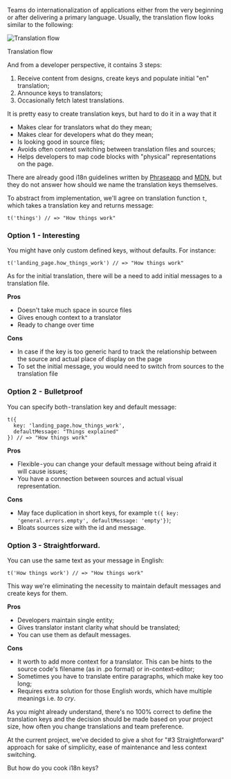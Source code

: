 Teams do internationalization of applications either from the very beginning or after delivering a primary language. Usually, the translation flow looks similar to the following:

![Translation flow](https://i.imgur.com/zbnBkXs.png)
<figcaption>Translation flow</figcaption>

And from a developer perspective, it contains 3 steps:

1. Receive content from designs, create keys and populate initial "en" translation;
2. Announce keys to translators;
3. Occasionally fetch latest translations.

It is pretty easy to create translation keys, but hard to do it in a way that it
* Makes clear for translators what do they mean;
* Makes clear for developers what do they mean;
* Is looking good in source files;
* Avoids often context switching between translation files and sources;
* Helps developers to map code blocks with "physical" representations on the page.

There are already good i18n guidelines written by [Phraseapp](https://phraseapp.com/blog/posts/ruby-lessons-learned-naming-and-managing-rails-i18n-keys/) and [MDN](https://developer.mozilla.org/en-US/docs/Mozilla/Localization/Localization_content_best_practices), but they do not answer how should we name the translation keys themselves.

To abstract from implementation, we'll agree on translation function `t`, which takes a translation key and returns message:

    t('things') // => "How things work"

### Option 1  - Interesting

You might have only custom defined keys, without defaults. For instance:

    t('landing_page.how_things_work') // => "How things work"

As for the initial translation, there will be a need to add initial messages to a translation file.

**Pros**

* Doesn't take much space in source files
* Gives enough context to a translator
* Ready to change over time

**Cons**

* In case if the key is too generic hard to track the relationship between the source and actual place of display on the page
* To set the initial message, you would need to switch from sources to the translation file

### Option 2  -  Bulletproof

You can specify both - translation key and default message:

    t({
      key: 'landing_page.how_things_work', 
      defaultMessage: "Things explained"
    }) // => "How things work"

**Pros**
* Flexible - you can change your default message without being afraid it will cause issues;
* You have a connection between sources and actual visual representation.

**Cons**
* May face duplication in short keys, for example `t({ key: 'general.errors.empty', defaultMessage: 'empty'})`;
* Bloats sources size with the id and message.

### Option 3 - Straightforward.

You can use the same text as your message in English:

    t('How things work') // => "How things work"

This way we're eliminating the necessity to maintain default messages and create keys for them.

**Pros**

* Developers maintain single entity;
* Gives translator instant clarity what should be translated;
* You can use them as default messages.

**Cons**

* It worth to add more context for a translator. This can be hints to the source code's filename (as in .po format) or in-context-editor;
* Sometimes you have to translate entire paragraphs, which make key too long;
* Requires extra solution for those English words, which have multiple meanings i.e. *to cry*.

As you might already understand, there's no 100% correct to define the translation keys and the decision should be made based on your project size, how often you change translations and team preference.

At the current project, we've decided to give a shot for "#3 Straightforward" approach for sake of simplicity, ease of maintenance and less context switching.

But how do you cook i18n keys?